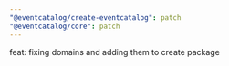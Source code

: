 ```yaml
---
"@eventcatalog/create-eventcatalog": patch
"@eventcatalog/core": patch
---
```


feat: fixing domains and adding them to create package
